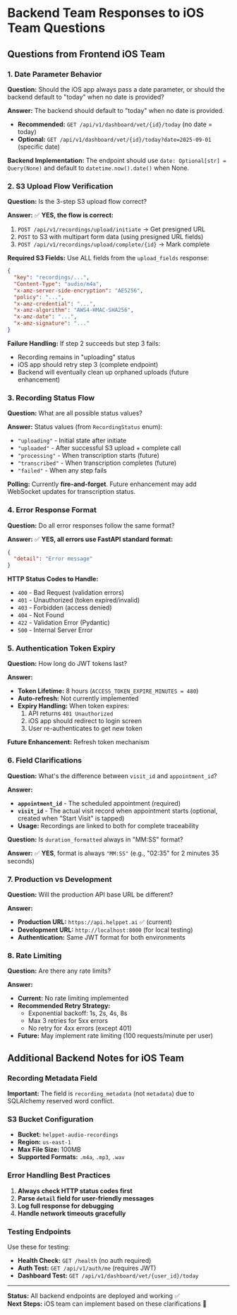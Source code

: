 # Backend Team Responses to iOS Team Questions

## Questions from Frontend iOS Team

### 1. Date Parameter Behavior
**Question:** Should the iOS app always pass a date parameter, or should the backend default to "today" when no date is provided?

**Answer:** The backend should default to "today" when no date is provided. 
- **Recommended:** `GET /api/v1/dashboard/vet/{id}/today` (no date = today)
- **Optional:** `GET /api/v1/dashboard/vet/{id}/today?date=2025-09-01` (specific date)

**Backend Implementation:** The endpoint should use `date: Optional[str] = Query(None)` and default to `datetime.now().date()` when None.

### 2. S3 Upload Flow Verification
**Question:** Is the 3-step S3 upload flow correct?

**Answer:** ✅ **YES, the flow is correct:**
1. `POST /api/v1/recordings/upload/initiate` → Get presigned URL
2. `POST` to S3 with multipart form data (using presigned URL fields)
3. `POST /api/v1/recordings/upload/complete/{id}` → Mark complete

**Required S3 Fields:** Use ALL fields from the `upload_fields` response:
```json
{
  "key": "recordings/...",
  "Content-Type": "audio/m4a",
  "x-amz-server-side-encryption": "AES256",
  "policy": "...",
  "x-amz-credential": "...",
  "x-amz-algorithm": "AWS4-HMAC-SHA256",
  "x-amz-date": "...",
  "x-amz-signature": "..."
}
```

**Failure Handling:** If step 2 succeeds but step 3 fails:
- Recording remains in "uploading" status
- iOS app should retry step 3 (complete endpoint)
- Backend will eventually clean up orphaned uploads (future enhancement)

### 3. Recording Status Flow
**Question:** What are all possible status values?

**Answer:** Status values (from `RecordingStatus` enum):
- `"uploading"` - Initial state after initiate
- `"uploaded"` - After successful S3 upload + complete call
- `"processing"` - When transcription starts (future)
- `"transcribed"` - When transcription completes (future)
- `"failed"` - When any step fails

**Polling:** Currently **fire-and-forget**. Future enhancement may add WebSocket updates for transcription status.

### 4. Error Response Format
**Question:** Do all error responses follow the same format?

**Answer:** ✅ **YES, all errors use FastAPI standard format:**
```json
{
  "detail": "Error message"
}
```

**HTTP Status Codes to Handle:**
- `400` - Bad Request (validation errors)
- `401` - Unauthorized (token expired/invalid)
- `403` - Forbidden (access denied)
- `404` - Not Found
- `422` - Validation Error (Pydantic)
- `500` - Internal Server Error

### 5. Authentication Token Expiry
**Question:** How long do JWT tokens last?

**Answer:** 
- **Token Lifetime:** 8 hours (`ACCESS_TOKEN_EXPIRE_MINUTES = 480`)
- **Auto-refresh:** Not currently implemented
- **Expiry Handling:** When token expires:
  1. API returns `401 Unauthorized`
  2. iOS app should redirect to login screen
  3. User re-authenticates to get new token

**Future Enhancement:** Refresh token mechanism

### 6. Field Clarifications
**Question:** What's the difference between `visit_id` and `appointment_id`?

**Answer:**
- **`appointment_id`** - The scheduled appointment (required)
- **`visit_id`** - The actual visit record when appointment starts (optional, created when "Start Visit" is tapped)
- **Usage:** Recordings are linked to both for complete traceability

**Question:** Is `duration_formatted` always in "MM:SS" format?

**Answer:** ✅ **YES**, format is always `"MM:SS"` (e.g., "02:35" for 2 minutes 35 seconds)

### 7. Production vs Development
**Question:** Will the production API base URL be different?

**Answer:** 
- **Production URL:** `https://api.helppet.ai` ✅ (current)
- **Development URL:** `http://localhost:8000` (for local testing)
- **Authentication:** Same JWT format for both environments

### 8. Rate Limiting
**Question:** Are there any rate limits?

**Answer:** 
- **Current:** No rate limiting implemented
- **Recommended Retry Strategy:**
  - Exponential backoff: 1s, 2s, 4s, 8s
  - Max 3 retries for 5xx errors
  - No retry for 4xx errors (except 401)
- **Future:** May implement rate limiting (100 requests/minute per user)

## Additional Backend Notes for iOS Team

### Recording Metadata Field
**Important:** The field is `recording_metadata` (not `metadata`) due to SQLAlchemy reserved word conflict.

### S3 Bucket Configuration
- **Bucket:** `helppet-audio-recordings`
- **Region:** `us-east-1`
- **Max File Size:** 100MB
- **Supported Formats:** `.m4a`, `.mp3`, `.wav`

### Error Handling Best Practices
1. **Always check HTTP status codes first**
2. **Parse `detail` field for user-friendly messages**
3. **Log full response for debugging**
4. **Handle network timeouts gracefully**

### Testing Endpoints
Use these for testing:
- **Health Check:** `GET /health` (no auth required)
- **Auth Test:** `GET /api/v1/auth/me` (requires JWT)
- **Dashboard Test:** `GET /api/v1/dashboard/vet/{user_id}/today`

---

**Status:** All backend endpoints are deployed and working ✅  
**Next Steps:** iOS team can implement based on these clarifications 🚀

